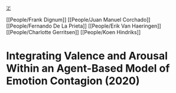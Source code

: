 [🇿](zotero://select/library/items/5AH2TR35)

[[People/Frank Dignum]] [[People/Juan Manuel Corchado]] [[People/Fernando De La Prieta]] [[People/Erik Van Haeringen]] [[People/Charlotte Gerritsen]] [[People/Koen Hindriks]] 
# Integrating Valence and Arousal Within an Agent-Based Model of Emotion Contagion (2020)


